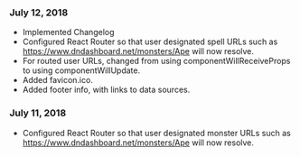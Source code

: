 ### July 12, 2018

* Implemented Changelog
* Configured React Router so that user designated spell URLs such as https://www.dndashboard.net/monsters/Ape will now resolve.
* For routed user URLs, changed from using componentWillReceiveProps to using componentWillUpdate.
* Added favicon.ico.
* Added footer info, with links to data sources.

### July 11, 2018

* Configured React Router so that user designated monster URLs such as https://www.dndashboard.net/monsters/Ape will now resolve.